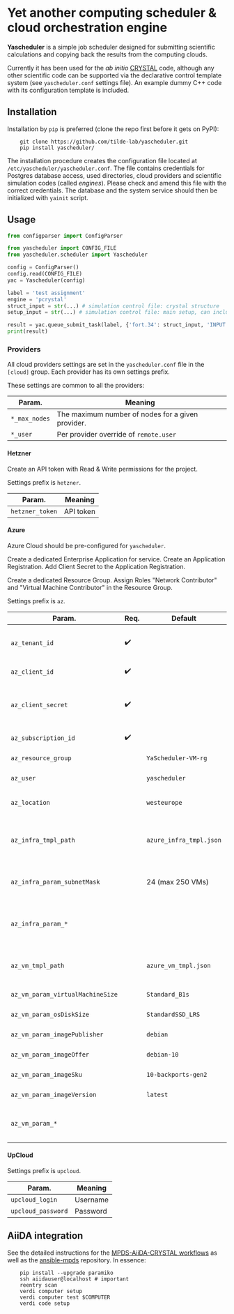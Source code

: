 Yet another computing scheduler & cloud orchestration engine
==========

**Yascheduler** is a simple job scheduler designed for submitting scientific calculations and copying back the results from the computing clouds.

Currently it has been used for the _ab initio_ [CRYSTAL](http://www.crystal.unito.it) code, although any other scientific code can be supported via the declarative control template system (see `yascheduler.conf` settings file). An example dummy C++ code with its configuration template is included.


Installation
------------
Installation by `pip` is preferred (clone the repo first before it gets on PyPI):
```
    git clone https://github.com/tilde-lab/yascheduler.git
    pip install yascheduler/
```
The installation procedure creates the configuration file located at `/etc/yascheduler/yascheduler.conf`.
The file contains credentials for Postgres database access, used directories, cloud providers and scientific simulation codes (called _engines_).
Please check and amend this file with the correct credentials. The database and the system service should then be initialized with `yainit` script.


Usage
------------

```python
from configparser import ConfigParser

from yascheduler import CONFIG_FILE
from yascheduler.scheduler import Yascheduler

config = ConfigParser()
config.read(CONFIG_FILE)
yac = Yascheduler(config)

label = 'test assignment'
engine = 'pcrystal'
struct_input = str(...) # simulation control file: crystal structure
setup_input = str(...) # simulation control file: main setup, can include struct_input

result = yac.queue_submit_task(label, {'fort.34': struct_input, 'INPUT': setup_input}, engine)
print(result)
```

### Providers

All cloud providers settings are set in the `yascheduler.conf` file in the `[cloud]` group. Each provider has its own settings prefix.

These settings are common to all the providers:

| Param.        | Meaning                                           |
|---------------|---------------------------------------------------|
| `*_max_nodes` | The maximum number of nodes for a given provider. |
| `*_user`      | Per provider override of `remote.user`            |

#### Hetzner

Create an API token with Read & Write permissions for the project.

Settings prefix is `hetzner`.

| Param.          | Meaning   |
|-----------------|-----------|
| `hetzner_token` | API token |

#### Azure

Azure Cloud should be pre-configured for `yascheduler`.

Create a dedicated Enterprise Application for service. Create an Application Registration. Add Client Secret to the Application Registration.

Create a dedicated Resource Group. Assign Roles "Network Contributor" and "Virtual Machine Contributor" in the Resource Group.

Settings prefix is `az`.

| Param.                           | Req. | Default                 | Meaning                                            |
|----------------------------------|------|-------------------------|----------------------------------------------------|
| `az_tenant_id`                   | ✔️   |                         | Tenant ID of Azure Active Directory                |
| `az_client_id`                   | ✔️   |                         | Application ID                                     |
| `az_client_secret`               | ✔️   |                         | Client Secret value from Application Registration. |
| `az_subscription_id`             | ✔️   |                         | Subscription ID                                    |
| `az_resource_group`              |      | `YaScheduler-VM-rg`     | Resource Group name                                |
| `az_user`                        |      | `yascheduler`           | `root` is not supported                            |
| `az_location`                    |      | `westeurope`            | Default location for resources                     |
| `az_infra_tmpl_path`             |      | `azure_infra_tmpl.json` | Path to deployment template of common parts        |
| `az_infra_param_subnetMask`      |      | 24 (max 250 VMs)        | Subnet mask of VMs network                         |
| `az_infra_param_*`               |      |                         | Any input of deployment template of common parts   |
| `az_vm_tmpl_path`                |      | `azure_vm_tmpl.json`    | Path to deployment template of VM                  |
| `az_vm_param_virtualMachineSize` |      | `Standard_B1s`          | Machine type                                       |
| `az_vm_param_osDiskSize`         |      | `StandardSSD_LRS`       | Root disk type                                     |
| `az_vm_param_imagePublisher`     |      | `debian`                | OS image publisher                                 |
| `az_vm_param_imageOffer`         |      | `debian-10`             | OS image offer                                     |
| `az_vm_param_imageSku`           |      | `10-backports-gen2`     | OS image SKU                                       |
| `az_vm_param_imageVersion`       |      | `latest`                | OS image version                                   |
| `az_vm_param_*`                  |      |                         | Any input of deployment template of VM             |

#### UpCloud

Settings prefix is `upcloud`.

| Param.             | Meaning  |
|--------------------|----------|
| `upcloud_login`    | Username |
| `upcloud_password` | Password |


AiiDA integration
------------

See the detailed instructions for the [MPDS-AiiDA-CRYSTAL workflows](https://github.com/mpds-io/mpds-aiida) as well as the [ansible-mpds](https://github.com/mpds-io/ansible-mpds) repository. In essence:
```
    pip install --upgrade paramiko
    ssh aiidauser@localhost # important
    reentry scan
    verdi computer setup
    verdi computer test $COMPUTER
    verdi code setup
```

